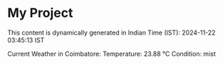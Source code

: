 # My Project

This content is dynamically generated in Indian Time (IST): 2024-11-22 03:45:13 IST


Current Weather in Coimbatore:
Temperature: 23.88 °C
Condition: mist
